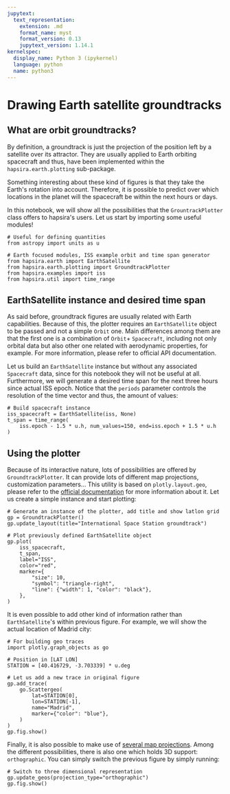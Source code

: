 ```yaml
---
jupytext:
  text_representation:
    extension: .md
    format_name: myst
    format_version: 0.13
    jupytext_version: 1.14.1
kernelspec:
  display_name: Python 3 (ipykernel)
  language: python
  name: python3
---
```


# Drawing Earth satellite groundtracks

## What are orbit groundtracks?

By definition, a groundtrack is just the projection of the position left by a
satellite over its attractor. They are usually applied to Earth orbiting
spacecraft and thus, have been implemented within the `hapsira.earth.plotting`
sub-package.

Something interesting about these kind of figures is that they take the Earth's rotation into account.
Therefore, it is possible to predict over which locations in
the planet will the spacecraft be within the next hours or days.

In this notebook, we will show all the possibilities that the
`GrountrackPlotter` class offers to hapsira's users. Let us start by importing
some useful modules!

```{code-cell} ipython3
# Useful for defining quantities
from astropy import units as u

# Earth focused modules, ISS example orbit and time span generator
from hapsira.earth import EarthSatellite
from hapsira.earth.plotting import GroundtrackPlotter
from hapsira.examples import iss
from hapsira.util import time_range
```

## EarthSatellite instance and desired time span

As said before, groundtrack figures are usually related with Earth capabilities.
Because of this, the plotter requires an `EarthSatellite` object to be passed
and not a simple `Orbit` one. Main differences among them are that the first one
is a combination of `Orbit`+ `Spacecraft`, including not only orbital data but
also other one related with aerodynamic properties, for example. For more
information, please refer to official API documentation.

Let us build an `EarthSatellite` instance but without any associated
`Spacecraft` data, since for this notebook they will not be useful at all.
Furthermore, we will generate a desired time span for the next three hours since
actual ISS epoch. Notice that the `periods` parameter controls the resolution of
the time vector and thus, the amount of values:

```{code-cell} ipython3
# Build spacecraft instance
iss_spacecraft = EarthSatellite(iss, None)
t_span = time_range(
    iss.epoch - 1.5 * u.h, num_values=150, end=iss.epoch + 1.5 * u.h
)
```

## Using the plotter

Because of its interactive nature, lots of possibilities are offered by
`GroundtrackPlotter`. It can provide lots of different map projections,
customization parameters... This utility is based on `plotly.layout.geo`, please
refer to the [official
documentation](https://plotly.com/python/reference/layout/geo/) for more
information about it. Let us create a simple instance and start plotting:

```{code-cell} ipython3
# Generate an instance of the plotter, add title and show latlon grid
gp = GroundtrackPlotter()
gp.update_layout(title="International Space Station groundtrack")

# Plot previously defined EarthSatellite object
gp.plot(
    iss_spacecraft,
    t_span,
    label="ISS",
    color="red",
    marker={
        "size": 10,
        "symbol": "triangle-right",
        "line": {"width": 1, "color": "black"},
    },
)
```

It is even possible to add other kind of information rather than
`EarthSatellite`'s within previous figure. For example, we will show the actual
location of Madrid city:

```{code-cell} ipython3
# For building geo traces
import plotly.graph_objects as go

# Position in [LAT LON]
STATION = [40.416729, -3.703339] * u.deg

# Let us add a new trace in original figure
gp.add_trace(
    go.Scattergeo(
        lat=STATION[0],
        lon=STATION[-1],
        name="Madrid",
        marker={"color": "blue"},
    )
)
gp.fig.show()
```

Finally, it is also possible to make use of [several map
projections](https://plotly.com/python/reference/layout/geo/#layout-geo-projection).
Among the different possibilities, there is also one which holds 3D support:
`orthographic`. You can simply switch the previous figure by simply running:

```{code-cell} ipython3
# Switch to three dimensional representation
gp.update_geos(projection_type="orthographic")
gp.fig.show()
```

